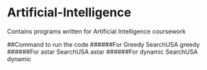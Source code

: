 # Artificial-Intelligence
Contains programs written for Artificial Intelligence coursework

##Command to run the code
######For Greedy
SearchUSA greedy <sourcecity> <destinationcity>
######For astar
SearchUSA astar <sourcecity> <destinationcity>
######For dynamic
SearchUSA dynamic <sourcecity> <destinationcity>
